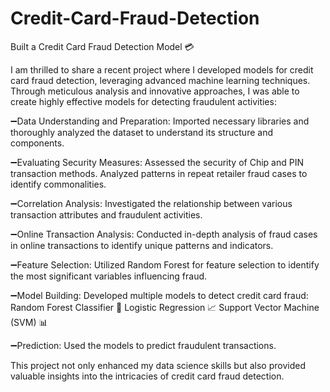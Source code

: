 # Credit-Card-Fraud-Detection
Built a Credit Card Fraud Detection Model 💳

I am thrilled to share a recent project where I developed models for credit card fraud detection, leveraging advanced machine learning techniques. Through meticulous analysis and innovative approaches, I was able to create highly effective models for detecting fraudulent activities:

➖Data Understanding and Preparation:
Imported necessary libraries and thoroughly analyzed the dataset to understand its structure and components.

➖Evaluating Security Measures:
Assessed the security of Chip and PIN transaction methods.
Analyzed patterns in repeat retailer fraud cases to identify commonalities.

➖Correlation Analysis:
Investigated the relationship between various transaction attributes and fraudulent activities.

➖Online Transaction Analysis:
Conducted in-depth analysis of fraud cases in online transactions to identify unique patterns and indicators.

➖Feature Selection:
Utilized Random Forest for feature selection to identify the most significant variables influencing fraud.

➖Model Building:
Developed multiple models to detect credit card fraud:
Random Forest Classifier 🌳
Logistic Regression 📈
Support Vector Machine (SVM) 📊

➖Prediction:
Used the models to predict fraudulent transactions.

This project not only enhanced my data science skills but also provided valuable insights into the intricacies of credit card fraud detection.
